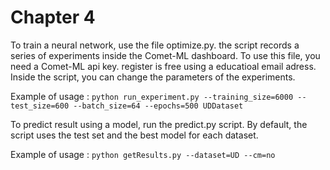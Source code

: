 # Chapter 4

To train a neural network, use the file optimize.py. the script records a series of experiments inside the Comet-ML dashboard. To use this file, you need a Comet-ML api key. register is free using a educatioal email adress. Inside the script, you can change the parameters of the experiments.


Example of usage :
`python run_experiment.py --training_size=6000 --test_size=600 --batch_size=64 --epochs=500 UDDataset`


To predict result using a model, run the predict.py script. By default, the script uses the test set and the best model for each dataset.

Example of usage :
`python getResults.py --dataset=UD --cm=no `
